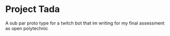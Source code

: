 # Project Tada

A sub par proto type for a twitch bot that im writing for my final assessment as open polytechnic 
